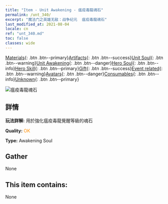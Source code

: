 ```yaml
---
title: "Item - Unit Awakening - 瘟疫毒龍魂石"
permalink: /unt_340/
excerpt: "魔法门之英雄无敌：战争纪元  瘟疫毒龍魂石"
last_modified_at: 2021-08-04
locale: cn
ref: "unt_340.md"
toc: false
classes: wide
---
```

 [Materials](/ItemsCN/){: .btn .btn--primary}[Artifacts](/ItemsCN/Artifacts/){: .btn .btn--success}[Unit Soul](/ItemsCN/UnitSoul/){: .btn .btn--warning}[Unit Awakening](/ItemsCN/UnitAwakening/){: .btn .btn--danger}[Hero Soul](/ItemsCN/HeroSoul/){: .btn .btn--info}[Hero Skill](/ItemsCN/HeroSkill/){: .btn .btn--primary}[Gift](/ItemsCN/Gift/){: .btn .btn--success}[Event related](/ItemsCN/Events/){: .btn .btn--warning}[Avatars](/ItemsCN/Avatars/){: .btn .btn--danger}[Consumables](/ItemsCN/Consumables/){: .btn .btn--info}[Unknown](/ItemsCN/Unknown/){: .btn .btn--primary}

 ![瘟疫毒龍魂石](/images/u/tia_feilong.jpg)

## 詳情
 **玩法詳解:** 用於強化瘟疫毒龍覺醒等級的魂石

 **Quality:** <span style="color: #FF8C00">OK</span>

 **Type:** Awakening Soul

## Gather

  None

## This item contains:

  None

